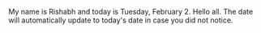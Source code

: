 My name is Rishabh and today is Tuesday, February 2. Hello all. The date will automatically update to today's date in case you did not notice.
